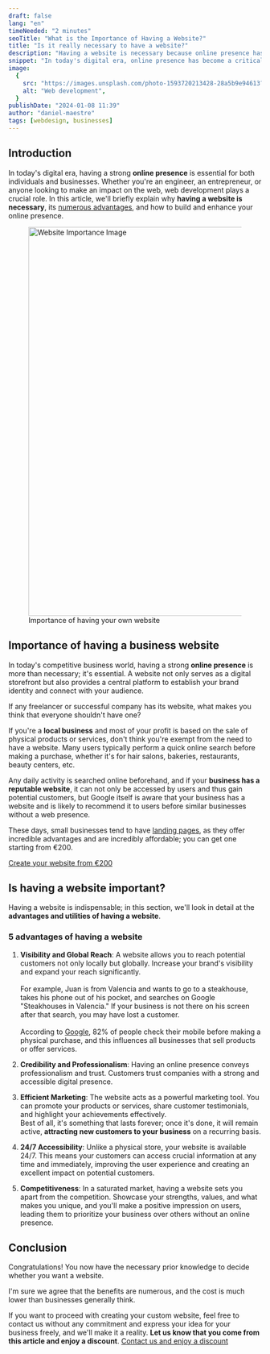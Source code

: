 ```yaml
---
draft: false
lang: "en"
timeNeeded: "2 minutes"
seoTitle: "What is the Importance of Having a Website?"
title: "Is it really necessary to have a website?"
description: "Having a website is necessary because online presence has become essential; there are many advantages that having a website provides."
snippet: "In today's digital era, online presence has become a critical factor for the success of any business. Discover the relevance and benefits of having a website for your business."
image:
  {
    src: "https://images.unsplash.com/photo-1593720213428-28a5b9e94613?&fit=crop&w=430&h=240",
    alt: "Web development",
  }
publishDate: "2024-01-08 11:39"
author: "daniel-maestre"
tags: [webdesign, businesses]
---
```


## Introduction

In today's digital era, having a strong **online presence** is essential for both individuals and businesses. Whether you're an engineer, an entrepreneur, or anyone looking to make an impact on the web, web development plays a crucial role. In this article, we'll briefly explain why **having a website is necessary**, its [numerous advantages](#5-advantages-of-having-a-website), and how to build and enhance your online presence.

<figure>
<img src="/blogImages/seoImage.webp" title="Website Importance" alt="Website Importance Image" width="1084" height="772" loading="lazy"/>
<figcaption class="text-center">Importance of having your own website<figcaption>
</figure>

## Importance of having a business website

In today's competitive business world, having a strong **online presence** is more than necessary; it's essential. A website not only serves as a digital storefront but also provides a central platform to establish your brand identity and connect with your audience.

If any freelancer or successful company has its website, what makes you think that everyone shouldn't have one?

If you're a **local business** and most of your profit is based on the sale of physical products or services, don't think you're exempt from the need to have a website. Many users typically perform a quick online search before making a purchase, whether it's for hair salons, bakeries, restaurants, beauty centers, etc.

Any daily activity is searched online beforehand, and if your **business has a reputable website**, it can not only be accessed by users and thus gain potential customers, but Google itself is aware that your business has a website and is likely to recommend it to users before similar businesses without a web presence.

These days, small businesses tend to have [landing pages](https://www.rdstation.com/blog/es/landing-page/), as they offer incredible advantages and are incredibly affordable; you can get one starting from €200.

<a href="/en" class="w-full flex">
<span class="mx-auto mt-10 inline-flex rounded-full px-5 py-3 text-lg font-semibold transition bg-neutral-950 text-white hover:bg-neutral-800">Create your website from €200</span>
</a>

## Is having a website important?

Having a website is indispensable; in this section, we'll look in detail at the **advantages and utilities of having a website**.

### 5 advantages of having a website

1. **Visibility and Global Reach**: A website allows you to reach potential customers not only locally but globally. Increase your brand's visibility and expand your reach significantly.<br/><br/>For example, Juan is from Valencia and wants to go to a steakhouse, takes his phone out of his pocket, and searches on Google "Steakhouses in Valencia." If your business is not there on his screen after that search, you may have lost a customer.<br/><br/>According to [Google](https://www.thinkwithgoogle.com/marketing-strategies/app-and-mobile/mobile-shoppers-consumer-decision-journey/), 82% of people check their mobile before making a physical purchase, and this influences all businesses that sell products or offer services.

2. **Credibility and Professionalism**: Having an online presence conveys professionalism and trust. Customers trust companies with a strong and accessible digital presence.

3. **Efficient Marketing**: The website acts as a powerful marketing tool. You can promote your products or services, share customer testimonials, and highlight your achievements effectively.<br/>Best of all, it's something that lasts forever; once it's done, it will remain active, **attracting new customers to your business** on a recurring basis.

4. **24/7 Accessibility**: Unlike a physical store, your website is available 24/7. This means your customers can access crucial information at any time and immediately, improving the user experience and creating an excellent impact on potential customers.

5. **Competitiveness**: In a saturated market, having a website sets you apart from the competition. Showcase your strengths, values, and what makes you unique, and you'll make a positive impression on users, leading them to prioritize your business over others without an online presence.

## Conclusion

Congratulations! You now have the necessary prior knowledge to decide whether you want a website.

I'm sure we agree that the benefits are numerous, and the cost is much lower than businesses generally think.

If you want to proceed with creating your custom website, feel free to contact us without any commitment and express your idea for your business freely, and we'll make it a reality.
**Let us know that you come from this article and enjoy a discount**.
<a href="/es/contacto/" class="w-full flex">
<span class="mx-auto mt-10 inline-flex rounded-full px-5 py-3 text-lg font-semibold transition bg-neutral-950 text-white hover:bg-neutral-800">Contact us and enjoy a discount</span>
</a>
